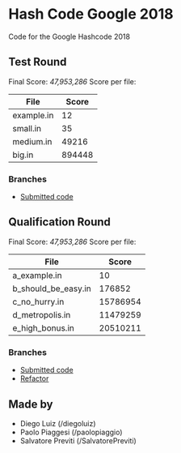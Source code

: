 # Hash Code Google 2018

Code for the Google Hashcode 2018

## Test Round

Final Score: *47,953,286*
Score per file:

| File       | Score  |
| ---------- | ------ |
| example.in | 12     |
| small.in   | 35     |
| medium.in  | 49216  |
| big.in     | 894448 |

### Branches

* [Submitted code](https://github.com/diegoluiz/google-hash-code-2018/tree/test-round)

## Qualification Round

Final Score: *47,953,286*
Score per file:

| File                | Score    |
| ------------------- | -------- |
| a_example.in        | 10       |
| b_should_be_easy.in | 176852   |
| c_no_hurry.in       | 15786954 |
| d_metropolis.in     | 11479259 |
| e_high_bonus.in     | 20510211 |

### Branches

* [Submitted code](https://github.com/diegoluiz/google-hash-code-2018/tree/qualification-round)
* [Refactor](https://github.com/diegoluiz/google-hash-code-2018/tree/test-round-replace-rectangle-algorithm)

## Made by

* Diego Luiz (/diegoluiz)
* Paolo Piaggesi (/paolopiaggio)
* Salvatore Previti (/SalvatorePreviti)
